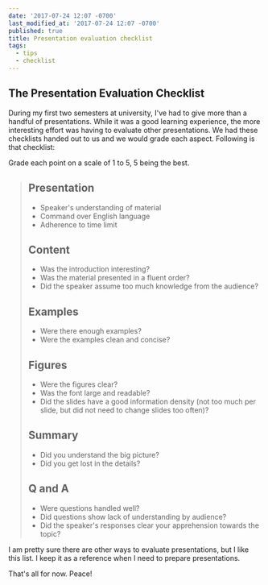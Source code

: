 ```yaml
---
date: '2017-07-24 12:07 -0700'
last_modified_at: '2017-07-24 12:07 -0700'
published: true
title: Presentation evaluation checklist
tags:
  - tips
  - checklist
---
```

## The Presentation Evaluation Checklist

During my first two semesters at university, I've had to give more than a handful of presentations. While it was a good learning experience, the more interesting effort was having to evaluate other presentations. We had these checklists handed out to us and we would grade each aspect. Following is that checklist:

Grade each point on a scale of 1 to 5, 5 being the best.

> ## Presentation
>  - Speaker's understanding of material
>  - Command over English language
>  - Adherence to time limit
> 
> ## Content
>  - Was the introduction interesting?
>  - Was the material presented in a fluent order?
>  - Did the speaker assume too much knowledge from the audience?
> 
> ## Examples
>  - Were there enough examples?
>  - Were the examples clean and concise?
> 
> ## Figures
>  - Were the figures clear?
>  - Was the font large and readable?
>  - Did the slides have a good information density (not too much per slide, but did not need to change slides too often)?
> 
> ## Summary
>  - Did you understand the big picture?
>  - Did you get lost in the details?
> 
> ## Q and A
>  - Were questions handled well?
>  - Did questions show lack of understanding by audience?
>  - Did the speaker's responses clear your apprehension towards the topic?

I am pretty sure there are other ways to evaluate presentations, but I like this list. I keep it as a reference when I need to prepare presentations.

That's all for now. Peace!
